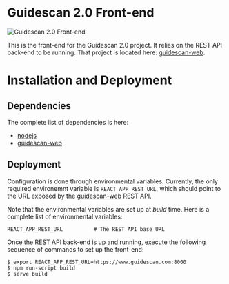 # Guidescan 2.0 Front-end

![Guidescan 2.0 Front-end](https://imgur.com/a/9RR6puN)

This is the front-end for the Guidescan 2.0 project. It relies on the
REST API back-end to be running. That project is located here:
[guidescan-web](https://github.com/schmidt73/guidescan-web).

# Installation and Deployment

## Dependencies

The complete list of dependencies is here:
- [nodejs](https://nodejs.org/) 
- [guidescan-web](https://github.com/schmidt73/guidescan-web) 

## Deployment

Configuration is done through environmental variables. Currently, the
only required environemnt variable is `REACT_APP_REST_URL`, which
should point to the URL exposed by the
[guidescan-web](https://github.com/schmidt73/guidescan-web) REST API.

Note that the environmental variables are set up at *build* time.
Here is a complete list of environmental variables:
``` shell
REACT_APP_REST_URL          # The REST API base URL
```

Once the REST API back-end is up and running,
execute the following sequence of commands to set up the front-end:
``` shell
$ export REACT_APP_REST_URL=https://www.guidescan.com:8000
$ npm run-script build
$ serve build
```


